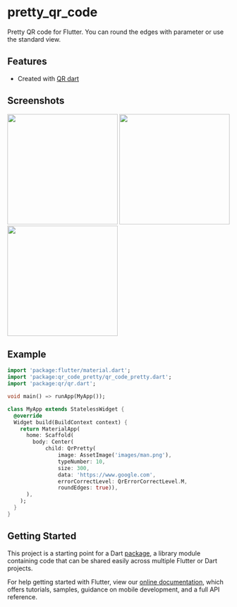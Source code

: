 # pretty_qr_code

Pretty QR code for Flutter. You can round the edges with parameter or use the standard view.

## Features

* Created with [QR dart](https://github.com/mido9000)

## Screenshots

  <img src="https://github.com/mido9000/qr_code_pertty/blob/master/images/Scr1.png" width="250"> 

  <img src="https://github.com/mido9000/qr_code_pertty/blob/master/images/Scr2.png" width="250"> 

  <img src="https://github.com/mido9000/qr_code_pertty/blob/master/images/Scr3.png" width="250"> 



## Example

```dart
import 'package:flutter/material.dart';
import 'package:qr_code_pretty/qr_code_pretty.dart';
import 'package:qr/qr.dart';

void main() => runApp(MyApp());

class MyApp extends StatelessWidget {
  @override
  Widget build(BuildContext context) {
    return MaterialApp(
      home: Scaffold(
        body: Center(
            child: QrPretty(
                image: AssetImage('images/man.png'),
                typeNumber: 10,
                size: 300,
                data: 'https://www.google.com',
                errorCorrectLevel: QrErrorCorrectLevel.M,
                roundEdges: true)),
      ),
    );
  }
}
```

## Getting Started

This project is a starting point for a Dart
[package](https://flutter.dev/developing-packages/),
a library module containing code that can be shared easily across
multiple Flutter or Dart projects.

For help getting started with Flutter, view our 
[online documentation](https://flutter.dev/docs), which offers tutorials, 
samples, guidance on mobile development, and a full API reference.
